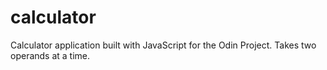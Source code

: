 # calculator
Calculator application built with JavaScript for the Odin Project. Takes two operands at a time.